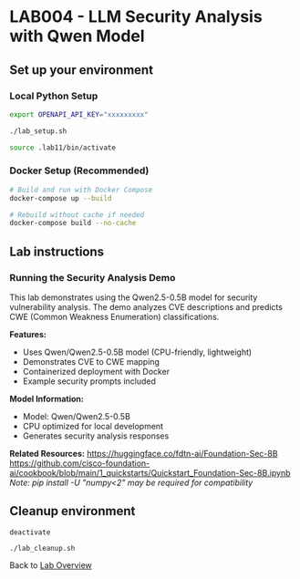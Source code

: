 # LAB004 - LLM Security Analysis with Qwen Model
## Set up your environment

### Local Python Setup
```bash
export OPENAPI_API_KEY="xxxxxxxxx"
```
```bash
./lab_setup.sh
```
```bash
source .lab11/bin/activate
```

### Docker Setup (Recommended)
```bash
# Build and run with Docker Compose
docker-compose up --build

# Rebuild without cache if needed
docker-compose build --no-cache
```

## Lab instructions
### Running the Security Analysis Demo

This lab demonstrates using the Qwen2.5-0.5B model for security vulnerability analysis. The demo analyzes CVE descriptions and predicts CWE (Common Weakness Enumeration) classifications.

**Features:**
- Uses Qwen/Qwen2.5-0.5B model (CPU-friendly, lightweight)
- Demonstrates CVE to CWE mapping
- Containerized deployment with Docker
- Example security prompts included

**Model Information:**
- Model: Qwen/Qwen2.5-0.5B
- CPU optimized for local development
- Generates security analysis responses

**Related Resources:**
https://huggingface.co/fdtn-ai/Foundation-Sec-8B <br>
https://github.com/cisco-foundation-ai/cookbook/blob/main/1_quickstarts/Quickstart_Foundation-Sec-8B.ipynb
<br>
*Note: pip install -U "numpy<2" may be required for compatibility*

## Cleanup environment
```
deactivate
```
```
./lab_cleanup.sh
```
Back to [Lab Overview](https://github.com/kubiosec-agentic/agentic-labs/blob/master/README.md#-lab-overview)
